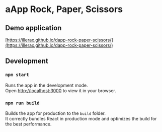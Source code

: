 # aApp Rock, Paper, Scissors

## Demo application

[https://illerax.github.io/dapp-rock-paper-scissors/](https://illerax.github.io/dapp-rock-paper-scissors/)

## Development

### `npm start`

Runs the app in the development mode.\
Open [http://localhost:3000](http://localhost:3000) to view it in your browser.


### `npm run build`

Builds the app for production to the `build` folder.\
It correctly bundles React in production mode and optimizes the build for the best performance.

